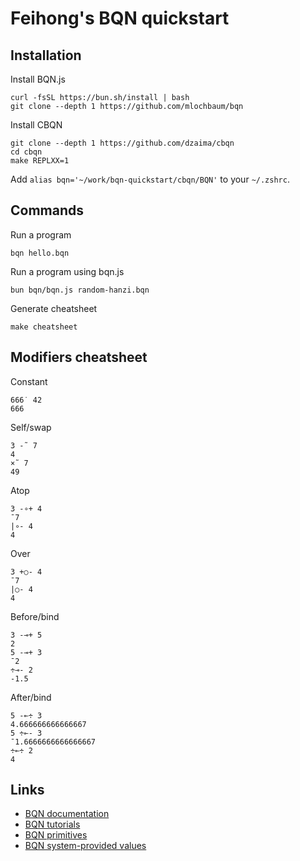 # Feihong's BQN quickstart

## Installation

Install BQN.js

    curl -fsSL https://bun.sh/install | bash
    git clone --depth 1 https://github.com/mlochbaum/bqn

Install CBQN

    git clone --depth 1 https://github.com/dzaima/cbqn
    cd cbqn
    make REPLXX=1

Add `alias bqn='~/work/bqn-quickstart/cbqn/BQN'` to your `~/.zshrc`.

## Commands

Run a program

    bqn hello.bqn

Run a program using bqn.js

    bun bqn/bqn.js random-hanzi.bqn

Generate cheatsheet

    make cheatsheet

## Modifiers cheatsheet

Constant

    666˙ 42
    666

Self/swap

    3 -˜ 7
    4
    ×˜ 7
    49

Atop

    3 -∘+ 4
    ¯7
    |∘- 4
    4

Over

    3 +○- 4
    ¯7
    |○- 4
    4

Before/bind

    3 -⊸+ 5
    2
    5 -⊸+ 3
    ¯2
    ÷⊸- 2
    -1.5

After/bind

    5 -⟜÷ 3
    4.666666666666667
    5 ÷⟜- 3
    ¯1.6666666666666667
    ÷⟜÷ 2
    4

## Links

- [BQN documentation](https://mlochbaum.github.io/BQN/doc/index.html)
- [BQN tutorials](https://mlochbaum.github.io/BQN/tutorial/index.html)
- [BQN primitives](https://mlochbaum.github.io/BQN/doc/primitive.html)
- [BQN system-provided values](https://mlochbaum.github.io/BQN/spec/system.html)
